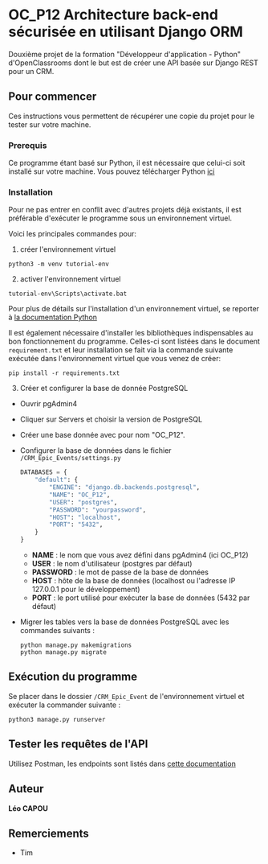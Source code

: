 # OC_P12 Architecture back-end sécurisée en utilisant Django ORM

Douxième projet de la formation "Développeur d'application - Python" d'OpenClassrooms dont le but est de créer une API basée sur Django REST pour un CRM.

## Pour commencer

Ces instructions vous permettent de récupérer une copie du projet pour le tester sur votre machine.

### Prerequis

Ce programme étant basé sur Python, il est nécessaire que celui-ci soit installé sur votre machine.
Vous pouvez télécharger Python [ici](https://www.python.org/downloads/)

### Installation

Pour ne pas entrer en conflit avec d'autres projets déjà existants, il est préférable d'exécuter le programme sous un environnement virtuel.

Voici les principales commandes pour:

1. créer l'environnement virtuel

```
python3 -m venv tutorial-env
```
2. activer l'environnement virtuel

```
tutorial-env\Scripts\activate.bat
```

Pour plus de détails sur l'installation d'un environnement virtuel, se reporter à [la documentation Python](https://docs.python.org/fr/3.6/tutorial/venv.html)

Il est également nécessaire d'installer les bibliothèques indispensables au bon fonctionnement du programme. 
Celles-ci sont listées dans le document `requirement.txt` et leur installation se fait via la commande suivante exécutée dans l'environnement virtuel que vous venez de créer:
```
pip install -r requirements.txt
```
3. Créer et configurer la base de donnée PostgreSQL

  - Ouvrir pgAdmin4
  - Cliquer sur Servers et choisir la version de PostgreSQL
  - Créer une base donnée avec pour nom "OC_P12".
  - Configurer la base de données dans le fichier `/CRM_Epic_Events/settings.py`
      ```python
      DATABASES = {
          "default": {
              "ENGINE": "django.db.backends.postgresql",
              "NAME": "OC_P12",
              "USER": "postgres",
              "PASSWORD": "yourpassword",
              "HOST": "localhost",
              "PORT": "5432",
          }
      }
      ```
  
      - **NAME** : le nom que vous avez défini dans pgAdmin4 (ici OC_P12)
      - **USER** : le nom d'utilisateur (postgres par défaut)
      - **PASSWORD** : le mot de passe de la base de données
      - **HOST** : hôte de la base de données (localhost ou l'adresse IP 127.0.0.1 pour le développement)
      - **PORT** : le port utilisé pour exécuter la base de données (5432 par défaut)
  - Migrer les tables vers la base de données PostgreSQL avec les commandes suivants :
      ```
      python manage.py makemigrations
      python manage.py migrate
      ```      


## Exécution du programme

Se placer dans le dossier `/CRM_Epic_Event` de l'environnement virtuel et exécuter la commander suivante :
```
python3 manage.py runserver
```
## Tester les requêtes de l'API

Utilisez Postman, les endpoints sont listés dans [cette documentation](https://documenter.getpostman.com/view/18296493/VVBRz7ay)



## Auteur

**Léo CAPOU** 

## Remerciements

* Tim
